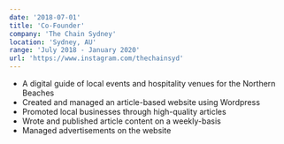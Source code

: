 ```yaml
---
date: '2018-07-01'
title: 'Co-Founder'
company: 'The Chain Sydney'
location: 'Sydney, AU'
range: 'July 2018 - January 2020'
url: 'https://www.instagram.com/thechainsyd'
---
```


- A digital guide of local events and hospitality venues for the Northern Beaches
- Created and managed an article-based website using Wordpress
- Promoted local businesses through high-quality articles
- Wrote and published article content on a weekly-basis
- Managed advertisements on the website
